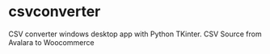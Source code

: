 # csvconverter
CSV converter windows desktop app with Python TKinter. CSV Source from Avalara to Woocommerce 
